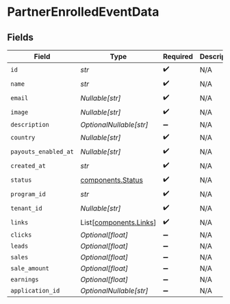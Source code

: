 # PartnerEnrolledEventData


## Fields

| Field                                                      | Type                                                       | Required                                                   | Description                                                |
| ---------------------------------------------------------- | ---------------------------------------------------------- | ---------------------------------------------------------- | ---------------------------------------------------------- |
| `id`                                                       | *str*                                                      | :heavy_check_mark:                                         | N/A                                                        |
| `name`                                                     | *str*                                                      | :heavy_check_mark:                                         | N/A                                                        |
| `email`                                                    | *Nullable[str]*                                            | :heavy_check_mark:                                         | N/A                                                        |
| `image`                                                    | *Nullable[str]*                                            | :heavy_check_mark:                                         | N/A                                                        |
| `description`                                              | *OptionalNullable[str]*                                    | :heavy_minus_sign:                                         | N/A                                                        |
| `country`                                                  | *Nullable[str]*                                            | :heavy_check_mark:                                         | N/A                                                        |
| `payouts_enabled_at`                                       | *Nullable[str]*                                            | :heavy_check_mark:                                         | N/A                                                        |
| `created_at`                                               | *str*                                                      | :heavy_check_mark:                                         | N/A                                                        |
| `status`                                                   | [components.Status](../../models/components/status.md)     | :heavy_check_mark:                                         | N/A                                                        |
| `program_id`                                               | *str*                                                      | :heavy_check_mark:                                         | N/A                                                        |
| `tenant_id`                                                | *Nullable[str]*                                            | :heavy_check_mark:                                         | N/A                                                        |
| `links`                                                    | List[[components.Links](../../models/components/links.md)] | :heavy_check_mark:                                         | N/A                                                        |
| `clicks`                                                   | *Optional[float]*                                          | :heavy_minus_sign:                                         | N/A                                                        |
| `leads`                                                    | *Optional[float]*                                          | :heavy_minus_sign:                                         | N/A                                                        |
| `sales`                                                    | *Optional[float]*                                          | :heavy_minus_sign:                                         | N/A                                                        |
| `sale_amount`                                              | *Optional[float]*                                          | :heavy_minus_sign:                                         | N/A                                                        |
| `earnings`                                                 | *Optional[float]*                                          | :heavy_minus_sign:                                         | N/A                                                        |
| `application_id`                                           | *OptionalNullable[str]*                                    | :heavy_minus_sign:                                         | N/A                                                        |